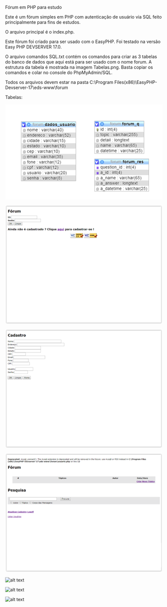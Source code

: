 Fórum em PHP para estudo

Este é um fórum simples em PHP com autenticação de usuário via SQL feito principalmente para fins de estudos.

O arquivo principal é o index.php.

Este fórum foi criado para ser usado com o EasyPHP. Foi testado na versão Easy PHP DEVSERVER 17.0.

O arquivo comandos SQL.txt contém os comandos para criar as 3 tabelas do banco de dados que aqui está para ser usado com o nome forum. A estrutura da tabela é mostrada na imagem Tabelas.png. Basta copiar os comandos e colar no console do PhpMyAdmin/SQL.

Todos os arquivos devem estar na pasta C:\Program Files(x86)\EasyPHP-Devserver-17\eds-www\forum

Tabelas:

![alt text](https://github.com/jackaw/Forum-em-PHP/blob/master/Tabelas.png?raw=true)

![alt text](https://github.com/jackaw/Forum-em-PHP/blob/master/index.PNG?raw=true)

![alt text](https://raw.githubusercontent.com/jackaw/Forum-em-PHP/master/Cadastro2.PNG)

![alt text](https://raw.githubusercontent.com/jackaw/Forum-em-PHP/master/Forum3.PNG)

![alt text](https://raw.githubusercontent.com/jackaw/Forum-em-PHP/master/T%C3%B3pico4.PNG)

![alt text](https://raw.githubusercontent.com/jackaw/Forum-em-PHP/master/T%C3%B3pico6.PNG)

![alt text](https://raw.githubusercontent.com/jackaw/Forum-em-PHP/master/T%C3%B3pico5.PNG)
